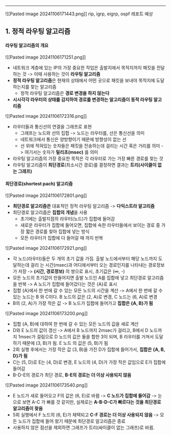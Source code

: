 
---
![[Pasted image 20241106171443.png]]
rip, igrp, eigrp, ospf 레포트 예상
## 1. 정적 라우팅 알고리즘
#### 라우팅 알고리즘의 개요
![[Pasted image 20241106171251.png]]
- 네트워크 계층에 있는 IP의 가장 중요한 작업은 출발지에서 목적지까지 패킷을 전달하는 것 -> 이때 사용하는 것이 **라우팅 알고리즘**
- **정적 라우팅 알고리즘**은 현재의 상태에서 어떤 곳으로 패킷을 보내야 목적지에 도달하는지를 찾는 알고리즘
	- 정적 라우팅 알고리즘은 **경로 변경을 하지 않는다**
- **시시각각 라우터의 상태를 감지하여 경로를 변경하는 알고리즘이 동적 라우팅 알고리즘**

![[Pasted image 20241106172316.png]]
- 라우터들과 통신선의 연결을 그래프로 표현
	- 그래프는 노드와 선의 집합 -> 노드는 라우터를, 선은 통신선을 의미
	- 네트워크에서 통신은 양방향이기 때문에 방향성이 없는 선
	- 선 위에 적혀있는 숫자들은 패킷을 전송하는데 걸리는 시간 혹은 거리를 의미 -> 여기서는 숫자가 **밀리초(msec)** 를 의미
- 라우팅 알고리즘의 가장 중요한 목적은 각 라우터로 가는 가장 빠른 경로를 찾는 것
- 라우팅 알고리즘이 **최단경로**(최소시간 경로)를 결정하면 결과는 **트리(사이클이 없는 그래프)**
#### 최단경로(shortest pach) 알고리즘
![[Pasted image 20241106172801.png]]
- **최단경로 알고리즘은** 대표적인 정적 라우팅 알고리즘 -> **다익스트라 알고리즘**
- 최단경로 알고리즘은 **집합의 개념**을 사용
	- 초기에는 출발지점의 라우터(노드)가 집합에 들어감
	- 새로운 라우터가 집합에 들어오면, 집합에 속한 라우터들에서 보이는 경로 중 가장 짧은 경로를 찾아 집합에 넣는 방식
	- 모든 라우터가 집합에 다 들어갈 때 까지 반복

![[Pasted image 20241106172921.png]]
- 각 노드(라우터)들은 두 개의 초기 값을 가짐. 출발 노드에서부터 해당 노드까지 도달하는데 걸리 는 시간(msec)과 어디에서부터 오는 경로인지를 나타내는 경로정보가 저장 -> **(시간, 경로정보)** 의 쌍으로 표시, 초기값은 (∞, -) 
- 모든 노드의 초기값이 만들어지면 출발 노드인 A를 집합에 넣고 최단경로 알고리즘을 반복 -> A 노드가 집합에 들어갔다는 것은 {A}로 표시
- 집합 {A}에서 한 번에 갈 수 있는 모든 노드의 시간을 계산 -> A에서 한 번에 갈 수 있는 노드는 B 와 C이다. B 노드의 값은 (2, A)로 변경, C 노드는 (6, A)로 변경
- B의 (2, A)가 가장 작은 값 -> B 노드가 집합에 들어가고 **집합은 {A, B}가 됨**

![[Pasted image 20241106173200.png]]
- 집합 {A, B}에 대하여 한 번에 갈 수 있는 모든 노드의 값을 새로 계산
- D와 E 노드의 값이 갱신 -> A에서 B 노드까지 2msec가 걸리고, B에서 D 노드까지 1msec가 걸림으로 D 노드의 값은 둘을 합한 3이 되며, B 라우터를 거쳐서 도달하기 때문에 (3, B)가 됨. E 노드 의 값은 (5, B)가 됨
- 2회 실행 후에서는 가장 작은 값 (3, B)을 가진 D가 집합에 들어가서, **집합은 {A, B, D}가 됨**
- C는 (5, D)로 E는 (4, D)로 변경, E 노드의 (4, D)가 가장 작은 값임으로 E가 집합에 들어감
- B-D-E의 경로가 최단 경로, **B-E의 경로는 더 이상 사용되지 않음**

![[Pasted image 20241106173540.png]]
- E 노드가 새로 들어오고 F의 값은 (6, E)로 바뀜 -> **C 노드가 집합에 들어감** -> 눈으로 보면 A-C 가 빠를 것 같지만, 실제로는 **A-B-D-C가 빠르다는 것을 최단경로 알고리즘이 찾음**
- 5회 실행에서 F 노드의 (6, E)가 채택되고 **C-F 경로는 더 이상 사용되지 않음** -> 모든 노드가 집합에 들어 왔기 때문에 최단경로 알고리즘은 종료
- 사용하지 않은 점선을 제외하면 그래프가 트리(싸이클이 없는 그래프)로 바뀜.